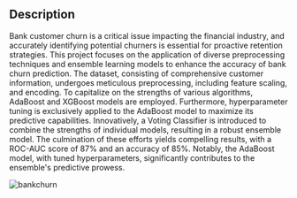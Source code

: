 ## Description
Bank customer churn is a critical issue impacting the financial industry, and accurately identifying potential churners is essential for proactive retention strategies. This project focuses on the application of diverse preprocessing techniques and ensemble learning models to enhance the accuracy of bank churn prediction.
The dataset, consisting of comprehensive customer information, undergoes meticulous preprocessing, including feature scaling, and encoding. To capitalize on the strengths of various algorithms, AdaBoost and XGBoost models are employed. Furthermore, hyperparameter tuning is exclusively applied to the AdaBoost model to maximize its predictive capabilities.
Innovatively, a Voting Classifier is introduced to combine the strengths of individual models, resulting in a robust ensemble model. The culmination of these efforts yields compelling results, with a ROC-AUC score of 87% and an accuracy of 85%. Notably, the AdaBoost model, with tuned hyperparameters, significantly contributes to the ensemble's predictive prowess.

![bankchurn](https://github.com/inass-amhil/BankChurnPrediction/assets/138168808/64755600-76dd-4912-b5d7-aedafa911c7a)
